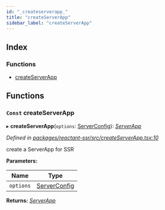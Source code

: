 ```yaml
---
id: "_createserverapp_"
title: "createServerApp"
sidebar_label: "createServerApp"
---
```


## Index

### Functions

* [createServerApp](_createserverapp_.md#const-createserverapp)

## Functions

### `Const` createServerApp

▸ **createServerApp**(`options`: [ServerConfig](../interfaces/_interfaces_.serverconfig.md)): *[ServerApp](../interfaces/_interfaces_.serverapp.md)*

*Defined in [packages/reactant-ssr/src/createServerApp.tsx:10](https://github.com/unadlib/reactant/blob/ae1de025/packages/reactant-ssr/src/createServerApp.tsx#L10)*

create a ServerApp for SSR

**Parameters:**

Name | Type |
------ | ------ |
`options` | [ServerConfig](../interfaces/_interfaces_.serverconfig.md) |

**Returns:** *[ServerApp](../interfaces/_interfaces_.serverapp.md)*
